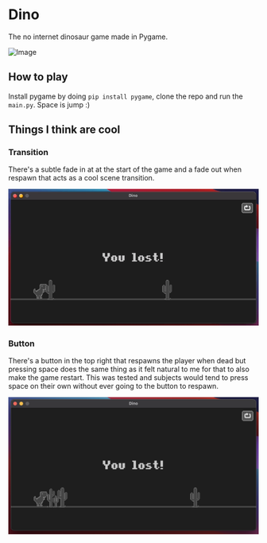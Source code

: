 # Dino
The no internet dinosaur game made in Pygame.

![Image](https://github.com/UhMarco/Dino/blob/main/assets/GitHub/gameplay.gif)
## How to play
Install pygame by doing `pip install pygame`, clone the repo and run the `main.py`. Space is jump :)
## Things I think are cool
### Transition
There's a subtle fade in at at the start of the game and a fade out when respawn that acts as a cool scene transition.

![Image](https://github.com/UhMarco/Dino/blob/main/assets/GitHub/fade.gif)
### Button
There's a button in the top right that respawns the player when dead but pressing space does the same thing as it felt natural to me for that to also make the game restart. This was tested and subjects would tend to press space on their own without ever going to the button to respawn.

![Image](https://github.com/UhMarco/Dino/blob/main/assets/GitHub/lost_screen.png)
